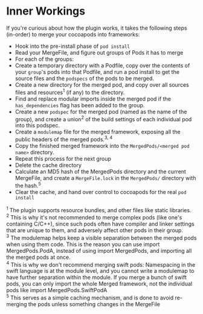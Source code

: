 # Inner Workings

If you're curious about how the plugin works, it takes the following steps (in-order) to merge your cocoapods into frameworks:

- Hook into the pre-install phase of `pod install`
- Read your MergeFile, and figure out groups of Pods it has to merge
- For each of the groups:
- Create a temporary directory with a Podfile, copy over the contents of your `group`'s pods into that Podfile, and run a pod install to get the source files and the `podspecs` of the pods to be merged.
- Create a new directory for the merged pod, and copy over all sources files and resources<sup>1</sup> (if any) to the directory.
- Find and replace modular imports inside the merged pod if the `has_dependencies` flag has been added to the group.
- Create a new `podspec` for the merged pod (named as the name of the group), and create a union<sup>2</sup> of the build settings of each individual pod into this podspec.
- Create a `modulemap` file for the merged framework, exposing all the public headers of the merged pods.<sup>3, 4</sup>
- Copy the finished merged framework into the `MergedPods/<merged pod name>` directory.
- Repeat this process for the next group
- Delete the cache directory
- Calculate an MD5 hash of the MergedPods directory and the current MergeFile, and create a `MergeFile.lock` in the `MergedPods/` directory with the hash.<sup>5</sup>
- Clear the cache, and hand over control to cocoapods for the real `pod install`

<sup>1</sup> The plugin supports resource bundles, and other files like static libraries.<br/>
<sup>2</sup> This is why it's not recommended to merge complex pods (like one's containing C/C++), since such pods often have compiler and linker settings that are unique to them, and adversely affect other pods in their group.<br/>
<sup>3</sup> The modulemap helps keep a visible separation between the merged pods when using them code. This is the reason you can use import MergedPods.PodA, instead of using import MergedPods, and importing all the merged pods at once.<br/>
<sup>4</sup> This is why we don't recommend merging swift pods: Namespacing in the swift language is at the module level, and you cannot write a modulemap to have further separation within the module. If you merge a bunch of swift pods, you can only import the whole Merged framework, not the individual pods like import MergedPods.SwiftPodA<br/>
<sup>5</sup> This serves as a simple caching mechanism, and is done to avoid re-merging the pods unless something changes in the MergeFile
